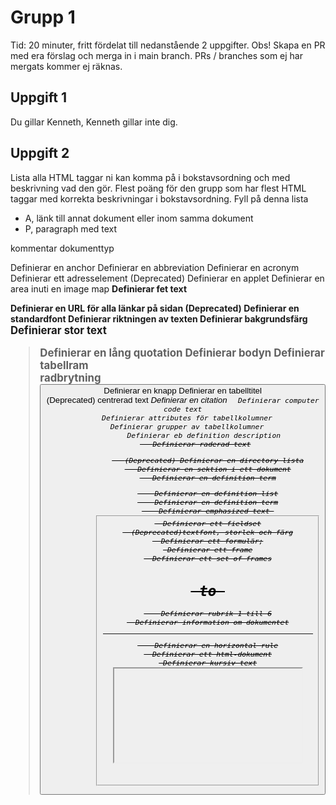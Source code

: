 # Grupp 1

Tid: 20 minuter, fritt fördelat till nedanstående 2 uppgifter. Obs! Skapa en PR med era förslag och merga in i main branch.
PRs / branches som ej har mergats kommer ej räknas.

## Uppgift 1

Du gillar Kenneth, Kenneth gillar inte dig.

## Uppgift 2

Lista alla HTML taggar ni kan komma på i bokstavsordning och med beskrivning vad den gör. Flest poäng för den grupp som har flest HTML taggar med korrekta beskrivningar i bokstavsordning. Fyll på denna lista
- A, länk till annat dokument eller inom samma dokument
- P, paragraph med text

<!--...-->	kommentar
<!DOCTYPE> 	dokumenttyp
<a>	Definierar en anchor
<abbr>	Definierar en abbreviation
<acronym>	Definierar en acronym
<adress>	Definierar ett adresselement
<applet>	(Deprecated) Definierar en applet
<area>	Definierar en area inuti en image map
<b>	Definierar fet text
<base>	Definierar en URL för alla länkar på sidan
<basefont>	(Deprecated) Definierar en standardfont
<bdo>	Definierar riktningen av texten
<bgcolor>	Definierar bakgrundsfärg
<big>	Definierar stor text
<blockquote>	Definierar en lång quotation
<body>	Definierar bodyn
<border>	Definierar tabellram
<br>	radbrytning
<button>	Definierar en knapp
<caption>	Definierar en tabelltitel
<center>	(Deprecated) centrerad text
<cite>	Definierar en citation
<code>	Definierar computer code text
<col>	Definierar attributes för tabellkolumner 
<colgroup>	Definierar grupper av tabellkolumner
<dd>	Definierar eb definition description
<del>	Definierar raderad text
<dir>	(Deprecated) Definierar en directory lista
<div>	Definierar en sektion i ett dokument
<dfn>	Definierar en definition term
<dl>	Definierar en definition list
<dt>	Definierar en definition term
<em>	Definierar emphasized text 
<fieldset>	Definierar ett fieldset
<font>	(Deprecated)textfont, storlek och färg
<form>	Definierar ett formulär;
<frame>	Definierar ett frame
<frameset>	Definierar ett set of frames
<h1> to <h6>	Definierar rubrik 1 till 6
<head>	Definierar information om dokumentet
<hr>	Definierar en horizontal rule
<html>	Definierar ett html-dokument
<i>	Definierar kursiv text
<iframe>	Definierar ett inline sub window (frame)
<img>	Definierar en bild
<input>	Definierar ett input field
<ins>	Definierar inserted text
<isindex>	(Deprecated) Definierar en single-line input field
<kbd>	Definierar keyboard text
<label>	Definierar en etikett för en formulärkontroll
<legend>	Definierar en titel i ett fieldset
<li>	Definierar ett list item
<link>	Definierar en resource reference
<map>	Definierar en image map 
<menu>	(Deprecated) Definierar en menu list
<meta>	Definierar meta information
<noframes>	Definierar en noframe section
<noscript>	Definierar en noscript section
<object>	Definierar ett embedded object
<ol>	Definierar en sorterad lista
<optgroup>	Definierar en optiongrupp
<option>	Definierar en option i en drop-down list
<p>	Definierar en paragraph
<param>	Definierar en parameter för ett objekt
<pre>	Definierar preformatted text
<q>	Definierar en short quotation
<s>	(Deprecated) Definierar genomstruken text
<samp>	Definierar sample computer code
<script>	Definierar ett script
<select>	Definierar en selectable list
<small>	Definierar liten text
<span>	Definierar en sektion i ett dokument
<strike>	(Deprecated) Definierar genomstruken text
<strong>	Definierar strong text
<style>	Definierar en style definition
<sub>	Definierar nedsänkt text
<sup>	Definierar höjd text
<table>	Definierar en tabell
<tbody>	Definierar en tabell body
<td>	Definierar en tabell cell
<textarea>	Definierar en text area
<tfoot>	Definierar en tabell footer
<th>	Definierar en tabell header
<thead>	Definierar en tabell header
<title>	Definierar the document title
<tr>	Definierar en tabell row
<tt>	Definierar teletype text
<u>	(Deprecated) Definierar understruken text
<ul>	Definierar en osorterad list
<var>	Definierar en variable
<xmp>	(Deprecated) Definierar preformatted text



---


Gruppens betyg på slogan. Ge en 1:a till er själva och dela ut 2-6 till de andra grupperna.
- Grupp 1, X poäng
- Grupp 2, X poäng
- Grupp 3, X poäng
- Grupp 4, X poäng
- Grupp 5, X poäng
- Grupp 6, X poäng
